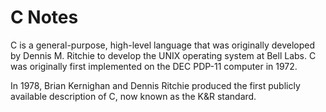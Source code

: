 # C Notes

C is a general-purpose, high-level language that was originally developed by Dennis M. Ritchie to develop the UNIX operating system at Bell Labs. C was originally first implemented on the DEC PDP-11 computer in 1972.

In 1978, Brian Kernighan and Dennis Ritchie produced the first publicly available description of C, now known as the K&R standard.
